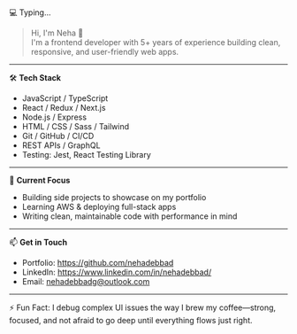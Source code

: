 💻 Typing...
> Hi, I'm Neha 👋  
> I'm a frontend developer with 5+ years of experience building clean, responsive, and user-friendly web apps.

---

🛠️ **Tech Stack**  
- JavaScript / TypeScript  
- React / Redux / Next.js  
- Node.js / Express  
- HTML / CSS / Sass / Tailwind  
- Git / GitHub / CI/CD  
- REST APIs / GraphQL  
- Testing: Jest, React Testing Library

---

📌 **Current Focus**  
- Building side projects to showcase on my portfolio  
- Learning AWS & deploying full-stack apps  
- Writing clean, maintainable code with performance in mind

---

📫 **Get in Touch**  
- Portfolio: https://github.com/nehadebbad
- LinkedIn: https://www.linkedin.com/in/nehadebbad/
- Email: nehadebbadg@outlook.com

---

⚡ Fun Fact: I debug complex UI issues the way I brew my coffee—strong, focused, and not afraid to go deep until everything flows just right.
